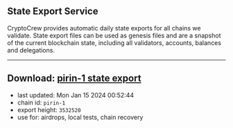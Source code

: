 ## State Export Service
CryptoCrew provides automatic daily state exports for all chains we validate. State export files can be used as genesis files and are a snapshot of the current blockchain state, including all validators, accounts, balances and delegations.

---
**Download: [pirin-1 state export](https://dl.ccvalidators.com/SERVICE/nolus/pirin-1_export_3532520.json)**
---

- last updated: Mon Jan 15 2024 00:52:44
- chain id: `pirin-1`
- export height: `3532520`
- use for: airdrops, local tests, chain recovery
